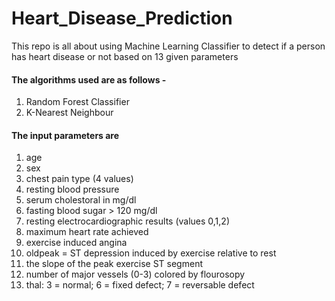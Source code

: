 # Heart_Disease_Prediction
This repo is all about using Machine Learning Classifier to detect if a person has heart disease or not based on 13 given parameters

#### The algorithms used are as follows  - 
1. Random Forest Classifier    
2. K-Nearest Neighbour
   
   
   
   
   
#### The input parameters are
1. age
2. sex
3. chest pain type (4 values)
4. resting blood pressure
5. serum cholestoral in mg/dl
6. fasting blood sugar > 120 mg/dl
7. resting electrocardiographic results (values 0,1,2)
8. maximum heart rate achieved
9. exercise induced angina
10. oldpeak = ST depression induced by exercise relative to rest
11. the slope of the peak exercise ST segment
12. number of major vessels (0-3) colored by flourosopy
13. thal: 3 = normal; 6 = fixed defect; 7 = reversable defect
